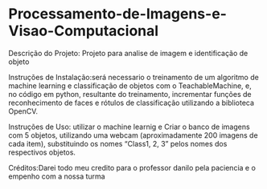 # Processamento-de-Imagens-e-Visao-Computacional
Descrição do Projeto: Projeto para analise de imagem e identificação de objeto


Instruções de Instalação:será necessario o treinamento de um algoritmo de machine learning e classificação de objetos com o TeachableMachine, e,
no código em python, resultante do treinamento, incrementar funções de reconhecimento de faces e rótulos de
classificação utilizando a biblioteca OpenCV.


Instruções de Uso: utilizar o machine learnig e Criar o banco de imagens com 5 objetos, utilizando uma webcam (aproximadamente 200 imagens de cada item),
substituindo os nomes “Class1, 2, 3” pelos nomes dos respectivos objetos.


Créditos:Darei todo meu credito para o professor danilo pela paciencia e o empenho com a nossa turma
